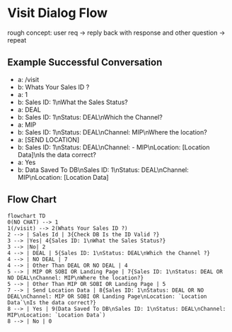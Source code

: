 # Visit Dialog Flow

rough concept: user req -> reply back with response and other question -> repeat

## Example Successful Conversation

- a: /visit
- b: Whats Your Sales ID ?
- a: 1
- b: Sales ID: 1\nWhat the Sales Status?
- a: DEAL
- b: Sales ID: 1\nStatus: DEAL\nWhich the Channel?
- a: MIP
- b: Sales ID: 1\nStatus: DEAL\nChannel: MIP\nWhere the location?
- a: [SEND LOCATION]
- b: Sales ID: 1\nStatus: DEAL\nChannel: - MIP\nLocation: [Location Data]\nIs the data correct?
- a: Yes
- b: Data Saved To DB\nSales ID: 1\nStatus: DEAL\nChannel: MIP\nLocation: [Location Data]

## Flow Chart

```mermaid
flowchart TD
0(NO CHAT) --> 1
1(/visit) --> 2(Whats Your Sales ID ?)
2 --> | Sales Id | 3{Check DB Is the ID Valid ?}
3 --> |Yes| 4{Sales ID: 1\nWhat the Sales Status?}
3 --> |No| 2
4 --> | DEAL | 5{Sales ID: 1\nStatus: DEAL\nWhich the Channel ?}
4 --> | NO DEAL | 7
4 --> | Other Than DEAL OR NO DEAL | 4
5 --> | MIP OR SOBI OR Landing Page | 7{Sales ID: 1\nStatus: DEAL OR NO DEAL\nChannel: MIP\nWhere the location?}
5 --> | Other Than MIP OR SOBI OR Landing Page | 5
7 --> | Send Location Data | 8{Sales ID: 1\nStatus: DEAL OR NO DEAL\nChannel: MIP OR SOBI OR Landing Page\nLocation: `Location Data`\nIs the data correct?}
8 --> | Yes | 9(Data Saved To DB\nSales ID: 1\nStatus: DEAL\nChannel: MIP\nLocation: `Location Data`)
8 --> | No | 0
```
